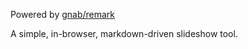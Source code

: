 
Powered by [gnab/remark](https://github.com/gnab/remark)

A simple, in-browser, markdown-driven slideshow tool.
